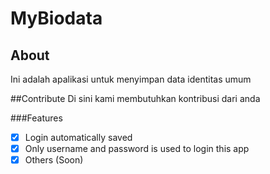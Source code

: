 # MyBiodata

## About
Ini adalah apalikasi untuk menyimpan data identitas umum

##Contribute
Di sini kami membutuhkan kontribusi dari anda

###Features
- [x] Login automatically saved
- [x] Only username and password is used to login this app
- [x] Others (Soon)
